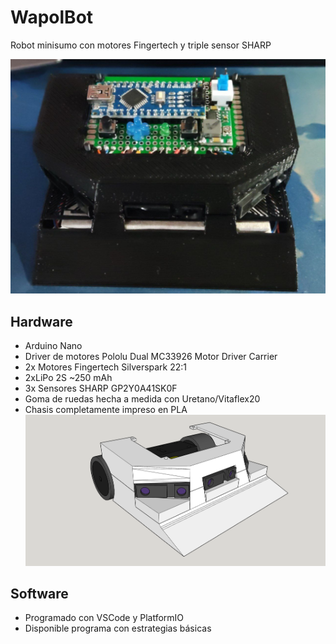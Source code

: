 # WapolBot
Robot minisumo con motores Fingertech y triple sensor SHARP


![WapolBot](./images/WapolBot_finish.png "WapolBot")

## Hardware
- Arduino Nano
- Driver de motores Pololu Dual MC33926 Motor Driver Carrier
- 2x Motores Fingertech Silverspark 22:1
- 2xLiPo 2S ~250 mAh
- 3x Sensores SHARP GP2Y0A41SK0F
- Goma de ruedas hecha a medida con Uretano/Vitaflex20
- Chasis completamente impreso en PLA
![WapolBot Chasis](./images/WapolBot_3d_model.png "WapolBot - Chasis")

## Software
- Programado con VSCode y PlatformIO
- Disponible programa con estrategias básicas